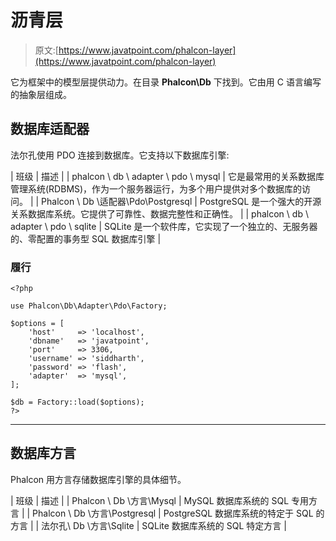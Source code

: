 # 沥青层

> 原文:[https://www.javatpoint.com/phalcon-layer](https://www.javatpoint.com/phalcon-layer)

它为框架中的模型层提供动力。在目录 **Phalcon\Db** 下找到。它由用 C 语言编写的抽象层组成。

## 数据库适配器

法尔孔使用 PDO 连接到数据库。它支持以下数据库引擎:

| 班级 | 描述 |
| phalcon \ db \ adapter \ pdo \ mysql | 它是最常用的关系数据库管理系统(RDBMS)，作为一个服务器运行，为多个用户提供对多个数据库的访问。 |
| Phalcon \ Db \适配器\Pdo\Postgresql | PostgreSQL 是一个强大的开源关系数据库系统。它提供了可靠性、数据完整性和正确性。 |
| phalcon \ db \ adapter \ pdo \ sqlite | SQLite 是一个软件库，它实现了一个独立的、无服务器的、零配置的事务型 SQL 数据库引擎 |

### 履行

```
<?php

use Phalcon\Db\Adapter\Pdo\Factory;

$options = [
    'host'     => 'localhost',
    'dbname'   => 'javatpoint',
    'port'     => 3306,
    'username' => 'siddharth',
    'password' => 'flash',
    'adapter'  => 'mysql',
];

$db = Factory::load($options);
?>

```

* * *

## 数据库方言

Phalcon 用方言存储数据库引擎的具体细节。

| 班级 | 描述 |
| Phalcon \ Db \方言\Mysql | MySQL 数据库系统的 SQL 专用方言 |
| Phalcon \ Db \方言\Postgresql | PostgreSQL 数据库系统的特定于 SQL 的方言 |
| 法尔孔\ Db \方言\Sqlite | SQLite 数据库系统的 SQL 特定方言 |